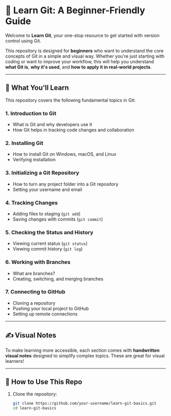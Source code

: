 # 🚀 Learn Git: A Beginner-Friendly Guide

Welcome to **Learn Git**, your one-stop resource to get started with version control using Git.

This repository is designed for **beginners** who want to understand the core concepts of Git in a simple and visual way. Whether you're just starting with coding or want to improve your workflow, this will help you understand **what Git is**, **why it's used**, and **how to apply it in real-world projects**.

---

## 🧠 What You'll Learn

This repository covers the following fundamental topics in Git:

### 1. Introduction to Git
- What is Git and why developers use it
- How Git helps in tracking code changes and collaboration

### 2. Installing Git
- How to install Git on Windows, macOS, and Linux
- Verifying installation

### 3. Initializing a Git Repository
- How to turn any project folder into a Git repository
- Setting your username and email

### 4. Tracking Changes
- Adding files to staging (`git add`)
- Saving changes with commits (`git commit`)

### 5. Checking the Status and History
- Viewing current status (`git status`)
- Viewing commit history (`git log`)

### 6. Working with Branches
- What are branches?
- Creating, switching, and merging branches

### 7. Connecting to GitHub
- Cloning a repository
- Pushing your local project to GitHub
- Setting up remote connections

---

## ✍️ Visual Notes

To make learning more accessible, each section comes with **handwritten visual notes** designed to simplify complex topics. These are great for visual learners!

---

## 🔗 How to Use This Repo

1. Clone the repository:
   ```bash
   git clone https://github.com/your-username/learn-git-basics.git
   cd learn-git-basics
